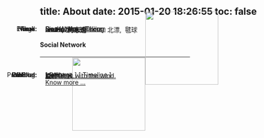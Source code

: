 title: About
date: 2015-01-20 18:26:55
toc: false
---
<span class="key_pos">Name:</span>		<span class="val_pos">	**Ice He. 何志遠**	&nbsp;&nbsp;	<span class="hidden">[<a href="#resume" onclick="document.getElementById('resume').className='';">Resume</a>]</span>	</span>	<img src="http://7vzp68.com1.z0.glb.clouddn.com/about/avatar_04.jpg" class="pic_pos" style="height: 165px; width: auto;" />
<span class="key_pos">E-mail:</span>	<span class="val_pos">	[ice_he@foxmail.com](mailto:ice_he@foxmail.com)	</span>
<span class="key_pos">Work:</span>		<span class="val_pos">	[Sina Weibo](http://baike.baidu.com/link?url=JsoP2u4kIC_MCsuecjvwUbYFAywpNHA6yJrdFWz0YYzhZLzcIgTy-wygyMqrGJNMDe79zjxmOP-fe7Kh-ZsWTq)	- Peking	<span class="hidden">- Mobile Weibo Server Development Engineer </span></span>
<span class="key_pos">Home:</span>		<span class="val_pos">	Guangzhou - China 	</span>
<span class="key_pos">Tags:</span>		<span class="val_pos">	coder,&nbsp;	zhixin,&nbsp;	scut,&nbsp;	北漂,&nbsp;	毽球	</span>
<br/>
#### **Social Network**
---
<br/><span class="key_pos">Prev Blog:</span>	<span class="val_pos icon-qzone">	[飘。Gone with the wind.](http://290841032.qzone.qq.com)	</span>	<img id="qr_code" src="http://7vzp68.com1.z0.glb.clouddn.com/about/qrcode_02a.jpg" class="pic_pos" style="height: 165px; width: auto;" />
<span class="key_pos">Githud:</span>	<span class="val_pos icon-github">	[Ice He](http://github.com/IceHe)	</span>
<span class="key_pos">Weibo:</span>		<span class="val_pos icon-weibo"> [Ice何志远](http://weibo.com/2181657940/)<span id="another_weibo" class="hidden">、&nbsp;[华工Ice是北漂的IT民工](#)</span>	</span>
<span class="key_pos">Douban:</span>	<span class="val_pos icon-douban">	[豆瓣](http://book.douban.com/people/IceHeGZ/collect?sort=rating&start=0&mode=grid&tags_sort=count) </span>
<span class="key_pos">WeChat:</span>	<span class="val_pos icon-weixin"> <a href="javascript:void(0);" onclick="document.getElementById('qr_code_tip').className='red';">IceHooo</a>	<span id="qr_code_tip" class="hidden" style="margin-left:10px">**Scan QR Code** to Add me on WeChat-></span>	</span>
<span class="key_pos">Resume:</span><span class="val_pos">	[[ Resume ](/resume)]	[[ Timeline ](/timeline)]	</span>	<br/>
<span id="more">	<span class="val_pos">	<a href="#Social_Network" onclick="">Know more ...</a>	</span></span>	<span id="life_img" class="hidden">	<br/>	<span>	<img src="http://7vzp68.com1.z0.glb.clouddn.com/about/dorm_00.jpg" style="height: 550px; width: 413;" />	&nbsp;&nbsp;	<img src="http://7vzp68.com1.z0.glb.clouddn.com/about/jianqiu_00.jpg" style="height: 550px; width: 413; float: right; position: relative; left: 0%;" />	</span>	<br/><br/>	<img src="http://7vzp68.com1.z0.glb.clouddn.com/about/memorable_00.jpg" style="height: 320px;" />	&nbsp;&nbsp;	<img src="http://7vzp68.com1.z0.glb.clouddn.com/about/handicraft_00.jpg" style="height: 320px;  float: right; position: relative; left: 0%;" />	<br/><br/>	<img src="http://7vzp68.com1.z0.glb.clouddn.com/about/perform_00.jpg" style="height: 335px;" />	&nbsp;&nbsp;	<img src="http://7vzp68.com1.z0.glb.clouddn.com/about/jianqiu_01.gif" style="height: 335px; float: right; position: relative; left: 0%;" /></span>
<style type="text/css">	.key_pos{position: absolute; right: 77%; text-align: left;}	.val_pos{position: absolute; left: 25%;}	.hidden{display: none;}	.red{color: gray;}	.pic_pos{float: right; position: relative; top: -30px; left: -20%;}	</style>
<script src="/js/jquery-2.0.3.min.js"></script>	<script type="text/javascript">$('#more').click(function(){$('#another_weibo').removeClass('hidden'); $('#life_img').removeClass('hidden'); $(this).addClass('hidden');}); </script>